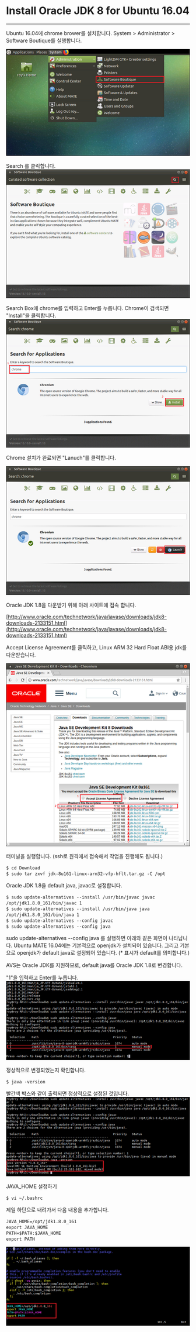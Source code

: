 # Install Oracle JDK 8 for Ubuntu 16.04

---


Ubuntu 16.04에 chrome brower를 설치합니다. System &gt; Administrator &gt; Software Boutique를 실행합니다.

![](/assets/avs_setup_step_1.jpg)

Search 를 클릭합니다.![](/assets/avs_setup_step_2.jpg)

Search Box에 chrome를 입력하고 Enter를 누릅니다. Chrome이 검색되면 "Install"을 클릭합니다.![](/assets/avs_setup_step_3.jpg)

Chrome 설치가 완료되면 "Lanuch"를 클릭합니다.

![](/assets/avs_setup_step_4.jpg)

Oracle JDK 1.8을 다운받기 위해 아래 사이트에 접속 합니다.

[http://www.oracle.com/technetwork/java/javase/downloads/jdk8-downloads-2133151.html](http://www.oracle.com/technetwork/java/javase/downloads/jdk8-downloads-2133151.html)

Accept License Agreement를 클릭하고, Linux ARM 32 Hard Float ABI용 jdk를 다운받습니다.

![](/assets/avs_setup_step_5.jpg)

터미널을 실행합니다. \(ssh로 원격에서 접속해서 작업을 진행해도 됩니다.\)

```
$ cd Download
$ sudo tar zxvf jdk-8u161-linux-arm32-vfp-hflt.tar.gz -C /opt
```

Oracle JDK 1.8을 default java, javac로 설정합니다.

```
$ sudo update-alternatives --install /usr/bin/javac javac /opt/jdk1.8.0_161/bin/javac 1
$ sudo update-alternatives --install /usr/bin/java java /opt/jdk1.8.0_161/bin/java 1
$ sudo update-alternatives --config javac
$ sudo update-alternatives --config java
```

sudo update-alternatives --config java 를 실행하면 아래와 같은 화면이 나타납니다. Ubuntu MATE 16.04에는 기본적으로 openjdk가 설치되어 있습니다. 그리고 기본으로 openjdk가 default java로 설정되어 있습니다. \(\* 표시가 default를 의미합니다.\)

AVS는 Oracle JDK를 지원하므로, default java를 Oracle JDK 1.8로 변경합니다.

"1"을 입력하고 Enter를 누릅니다.![](/assets/avs_setup_step_6.jpg)

정상적으로 변경되었는지 확인합니다.

```
$ java -version
```

빨간색 박스와 같이 출력되면 정상적으로 설정된 것입니다.![](/assets/avs_setup_step_7.jpg)

JAVA\_HOME 설정하기

```
$ vi ~/.bashrc
```

제일 하단으로 내려가서 다음 내용을 추가합니다.

```
JAVA_HOME=/opt/jdk1.8.0_161
export JAVA_HOME
PATH=$PATH:$JAVA_HOME
export PATH
```

![](/assets/avs_setup_step_8.jpg)





